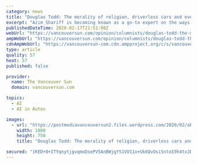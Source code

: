 ```yaml
---
category: news
title: "Douglas Todd: The morality of religion, driverless cars and everything else"
excerpt: "Azim Shariff is becoming known as a go-to expert on the ways morality relates to religion, driverless cars, IQs, organ transplants, artificial intelligence and how we view people who are “busy.”"
publishedDateTime: 2020-02-17T21:51:00Z
webUrl: "https://vancouversun.com/opinion/columnists/douglas-todd-the-morality-of-religion-driverless-cars-and-everything-else"
ampWebUrl: "https://vancouversun.com/opinion/columnists/douglas-todd-the-morality-of-religion-driverless-cars-and-everything-else/amp"
cdnAmpWebUrl: "https://vancouversun-com.cdn.ampproject.org/c/s/vancouversun.com/opinion/columnists/douglas-todd-the-morality-of-religion-driverless-cars-and-everything-else/amp"
type: article
quality: 57
heat: 57
published: false

provider:
  name: The Vancouver Sun
  domain: vancouversun.com

topics:
  - AI
  - AI in Autos

images:
  - url: "https://postmediavancouversun2.files.wordpress.com/2020/02/abel_7020_254517117-w.jpg"
    width: 1000
    height: 750
    title: "Douglas Todd: The morality of religion, driverless cars and everything else"

secured: "iKED+8+ITYqnytjgvqmoDsePV5AnBWjgYS1VU11x+Uk6QvOsiSntoI9h4txJDksaYxoYkbTllrzTnOoN+mFLlHLYbuJ9cT2dEIEwZPI+eqRzqepNNSQ8o63XGzFGdD3onLT3zv7xf62QWO+Ji86WHAgeP9dQ0q+00cyL3pj49oAetpxVbCFTo45bVs3Xvc4tpg225mPiDzCiVkmQh5gXwkYjdsEf7a6F+L4DL/v8sO9BUG//T2tdsQx4/4I25PYnw3OUsSrkVwHKqh+pBHdRTUegTNwBsi97l3V5jnj2npE9dHzie3e+sy+7oxXEdjUT;pH5DifwPvJfBKDQJimeesA=="
---
```


